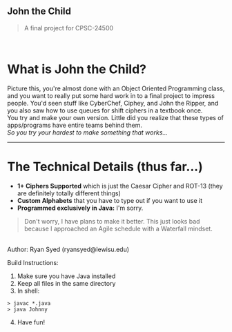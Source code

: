 ## John the Child
> A final project for CPSC-24500
<br>
<h1>What is John the Child?</h1>
Picture this, you're almost done with an Object Oriented Programming class, and you want to really put some hard work in to a final project to impress people. You'd seen stuff like CyberChef, Ciphey, and John the Ripper, and you also saw how to use queues for shift ciphers in a textbook once.
<br>
You try and make your own version. Little did you realize that these types of apps/programs have entire teams behind them.
<br>
<i>So you try your hardest to make something that works...</i>
<hr>
<h1> The Technical Details (thus far...)</h1>
<ul>
    <li><b>1+ Ciphers Supported</b> which is just the Caesar Cipher and ROT-13 (they are definitely totally different things)</li>
    <li><b>Custom Alphabets</b> that you have to type out if you want to use it</li>
    <li><b>Programmed exclusively in Java:</b> I'm sorry.</li>
</ul>

> Don't worry, I have plans to make it better. This just looks bad because I approached an Agile schedule with a Waterfall mindset.  
<br>
Author: Ryan Syed (ryansyed@lewisu.edu)

Build Instructions:
1. Make sure you have Java installed
2. Keep all files in the same directory
3. In shell:
```shell
> javac *.java
> java Johnny
```
4. Have fun!
